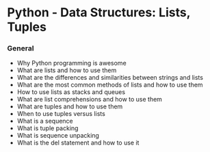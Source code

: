 # Python - Data Structures: Lists, Tuples

### General

*  Why Python programming is awesome
*  What are lists and how to use them
*  What are the differences and similarities between strings and lists
*  What are the most common methods of lists and how to use them
*  How to use lists as stacks and queues
*  What are list comprehensions and how to use them
*  What are tuples and how to use them
*  When to use tuples versus lists
*  What is a sequence
*  What is tuple packing
*  What is sequence unpacking
*  What is the del statement and how to use it
